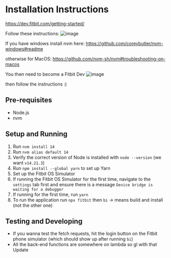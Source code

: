 # Installation Instructions

https://dev.fitbit.com/getting-started/

Follow these instructions:
![image](https://github.com/uoa-compsci399-s1-2023/project-team-4/assets/67040087/fdf0d207-2381-4295-992f-00de2c9cc1e6)


If you have windows install nvm here:
https://github.com/coreybutler/nvm-windows#readme

otherwise for MacOS: 
https://github.com/nvm-sh/nvm#troubleshooting-on-macos

You then need to become a Fitbit Dev
![image](https://github.com/uoa-compsci399-s1-2023/project-team-4/assets/67040087/34bcbba4-6a4e-4ca2-9a55-935ecc385dd0)

then follow the instructions :)

## Pre-requisites

- Node.js
- nvm

## Setup and Running

1. Run `nvm install 14`
2. Run `nvm alias default 14`
3. Verify the correct version of Node is installed with `node --version` (we want `v14.21.3`)
4. Run `npm install --global yarn` to set up Yarn
5. Set up the Fitbit OS Simulator
6. If running the Fitbit OS Simulator for the first time, navigate to the `settings` tab first and ensure there is a
   message `Device bridge is waiting for a debugger`
7. If running for the first time, run `yarn`
8. To run the application run `npx fitbit` then `bi` -> means build and install (not the other one)

## Testing and Developing

- If you wanna test the fetch requests, hit the login button on the Fitbit phone simulator (which should show up after
  running `bi`)
- All the back-end functions are somewhere on lambda so gl with that
  Update 
